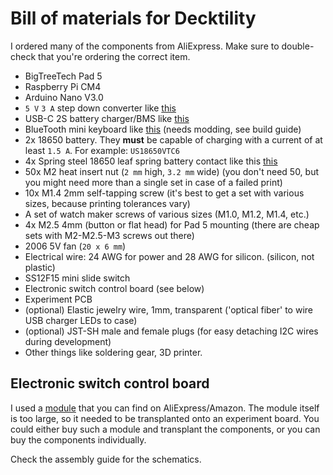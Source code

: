 # Bill of materials for Decktility

I ordered many of the components from AliExpress.
Make sure to double-check that you're ordering the correct item.

- BigTreeTech Pad 5
- Raspberry Pi CM4
- Arduino Nano V3.0
- `5 V` `3 A` step down converter like [this](pics/step-down-top.jpg)
- USB-C 2S battery charger/BMS like [this](pics/usb-c-bms.jpg)
- BlueTooth mini keyboard like [this](pics/bluetooth-keyboard.jpg) (needs modding, see build guide)
- 2x 18650 battery. They **must** be capable of charging with a current of at least `1.5 A`. For example: `US18650VTC6`
- 4x Spring steel 18650 leaf spring battery contact like this [this](pics/battery-contacts.jpg)
- 50x M2 heat insert nut (`2 mm` high, `3.2 mm` wide) (you don't need 50, but you might need more than a single set in case of a failed print)
- 10x M1.4 2mm self-tapping screw (it's best to get a set with various sizes, because printing tolerances vary)
- A set of watch maker screws of various sizes (M1.0, M1.2, M1.4, etc.)
- 4x M2.5 4mm (button or flat head) for Pad 5 mounting (there are cheap sets with M2-M2.5-M3 screws out there)
- 2006 5V fan (`20 x 6 mm`)
- Electrical wire: 24 AWG for power and 28 AWG for silicon. (silicon, not plastic)
- SS12F15 mini slide switch
- Electronic switch control board (see below)
- Experiment PCB
- (optional) Elastic jewelry wire, 1mm, transparent ('optical fiber' to wire USB charger LEDs to case)
- (optional) JST-SH male and female plugs (for easy detaching I2C wires during development)
- Other things like soldering gear, 3D printer.

## Electronic switch control board

I used a [module](pics/fet-module.jpg) that you can find on AliExpress/Amazon. The module itself is too large, 
so it needed to be transplanted onto an experiment board.
You could either buy such a module and transplant the components, or you can buy the components individually.

Check the assembly guide for the schematics.

